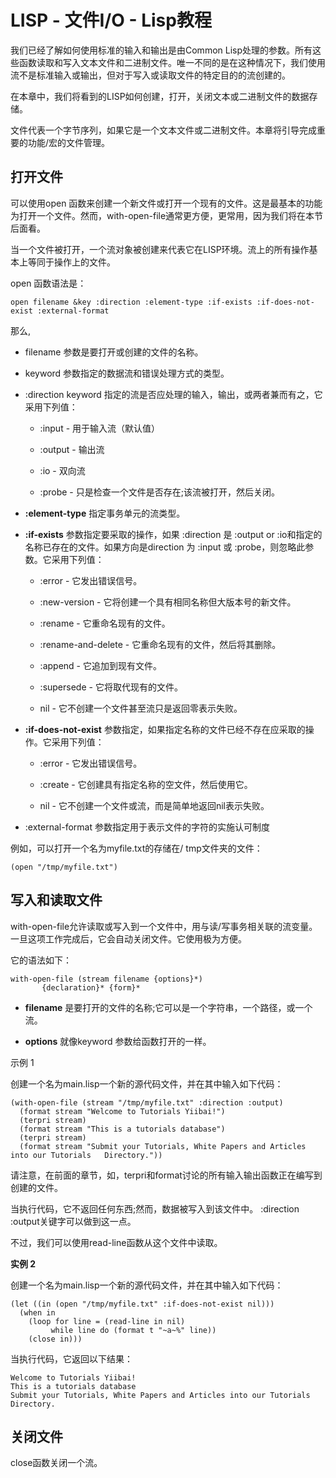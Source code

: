 # LISP - 文件I/O - Lisp教程

我们已经了解如何使用标准的输入和输出是由Common Lisp处理的参数。所有这些函数读取和写入文本文件和二进制文件。唯一不同的是在这种情况下，我们使用流不是标准输入或输出，但对于写入或读取文件的特定目的的流创建的。

在本章中，我们将看到的LISP如何创建，打开，关闭文本或二进制文件的数据存储。

文件代表一个字节序列，如果它是一个文本文件或二进制文件。本章将引导完成重要的功能/宏的文件管理。

## 打开文件

可以使用open 函数来创建一个新文件或打开一个现有的文件。这是最基本的功能为打开一个文件。然而，with-open-file通常更方便，更常用，因为我们将在本节后面看。

当一个文件被打开，一个流对象被创建来代表它在LISP环境。流上的所有操作基本上等同于操作上的文件。

open 函数语法是：

```
open filename &key :direction :element-type :if-exists :if-does-not-exist :external-format

```

那么,

*   filename 参数是要打开或创建的文件的名称。

*   keyword 参数指定的数据流和错误处理方式的类型。

*   :direction keyword 指定的流是否应处理的输入，输出，或两者兼而有之，它采用下列值：

    *   :input - 用于输入流（默认值）

    *   :output - 输出流

    *   :io - 双向流

    *   :probe - 只是检查一个文件是否存在;该流被打开，然后关闭。

*   **:element-type** 指定事务单元的流类型。

*   **:if-exists** 参数指定要采取的操作，如果 :direction 是 :output or :io和指定的名称已存在的文件。如果方向是direction 为 :input 或 :probe，则忽略此参数。它采用下列值：

    *   :error - 它发出错误信号。

    *   :new-version - 它将创建一个具有相同名称但大版本号的新文件。

    *   :rename - 它重命名现有的文件。

    *   :rename-and-delete - 它重命名现有的文件，然后将其删除。

    *   :append - 它追加到现有文件。

    *   :supersede - 它将取代现有的文件。

    *   nil - 它不创建一个文件甚至流只是返回零表示失败。

*   **:if-does-not-exist** 参数指定，如果指定名称的文件已经不存在应采取的操作。它采用下列值：

    *   :error - 它发出错误信号。

    *   :create - 它创建具有指定名称的空文件，然后使用它。

    *   nil - 它不创建一个文件或流，而是简单地返回nil表示失败。

*   :external-format 参数指定用于表示文件的字符的实施认可制度

例如，可以打开一个名为myfile.txt的存储在/ tmp文件夹的文件：

```
(open "/tmp/myfile.txt")

```

## 写入和读取文件

with-open-file允许读取或写入到一个文件中，用与读/写事务相关联的流变量。一旦这项工作完成后，它会自动关闭文件。它使用极为方便。

它的语法如下：

```
with-open-file (stream filename {options}*)
       {declaration}* {form}*

```

*   **filename** 是要打开的文件的名称;它可以是一个字符串，一个路径，或一个流。

*   **options** 就像keyword 参数给函数打开的一样。

示例 1

创建一个名为main.lisp一个新的源代码文件，并在其中输入如下代码：

```
(with-open-file (stream "/tmp/myfile.txt" :direction :output)
  (format stream "Welcome to Tutorials Yiibai!")
  (terpri stream)
  (format stream "This is a tutorials database")
  (terpri stream)
  (format stream "Submit your Tutorials, White Papers and Articles into our Tutorials   Directory."))

```

请注意，在前面的章节，如，terpri和format讨论的所有输入输出函数正在编写到创建的文件。

当执行代码，它不返回任何东西;然而，数据被写入到该文件中。 :direction :output关键字可以做到这一点。

不过，我们可以使用read-line函数从这个文件中读取。

**实例 2**

创建一个名为main.lisp一个新的源代码文件，并在其中输入如下代码：

```
(let ((in (open "/tmp/myfile.txt" :if-does-not-exist nil)))
  (when in
    (loop for line = (read-line in nil)
         while line do (format t "~a~%" line))
    (close in)))

```

当执行代码，它返回以下结果：

```
Welcome to Tutorials Yiibai!
This is a tutorials database
Submit your Tutorials, White Papers and Articles into our Tutorials   Directory.

```

## 关闭文件

close函数关闭一个流。

 